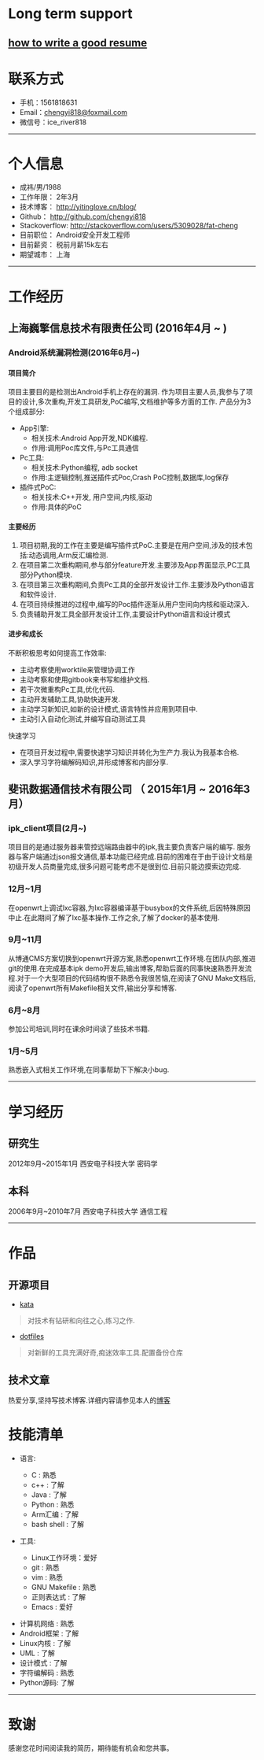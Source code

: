 # Long term support

[how to write a good resume](http://get.ftqq.com/744.get)
---

# 联系方式

- 手机：1561818631
- Email：chengyi818@foxmail.com
- 微信号：ice_river818

---

# 个人信息

 - 成祎/男/1988
 - 工作年限： 2年3月
 - 技术博客： http://yitinglove.cn/blog/
 - Github： http://github.com/chengyi818
 - Stackoverflow: http://stackoverflow.com/users/5309028/fat-cheng
 - 目前职位： Android安全开发工程师
 - 目前薪资： 税前月薪15k左右
 - 期望城市： 上海

---

# 工作经历

## 上海巍擎信息技术有限责任公司 (2016年4月 ~ )

### Android系统漏洞检测(2016年6月~)
#### 项目简介
项目主要目的是检测出Android手机上存在的漏洞.
作为项目主要人员,我参与了项目的设计,多次重构,开发工具研发,PoC编写,文档维护等多方面的工作.
产品分为3个组成部分:
* App引擎:
    * 相关技术:Android App开发,NDK编程.
    * 作用:调用Poc库文件,与Pc工具通信
* Pc工具:
    * 相关技术:Python编程, adb socket
    * 作用:主逻辑控制,推送插件式Poc,Crash PoC控制,数据库,log保存
* 插件式PoC:
    * 相关技术:C++开发, 用户空间,内核,驱动
    * 作用:具体的PoC

#### 主要经历
1. 项目初期,我的工作在主要是编写插件式PoC.主要是在用户空间,涉及的技术包括:动态调用,Arm反汇编检测.
2. 在项目第二次重构期间,参与部分feature开发.主要涉及App界面显示,PC工具部分Python模块.
3. 在项目第三次重构期间,负责Pc工具的全部开发设计工作.主要涉及Python语言和软件设计.
4. 在项目持续推进的过程中,编写的Poc插件逐渐从用户空间向内核和驱动深入.
5. 负责辅助开发工具全部开发设计工作,主要设计Python语言和设计模式

#### 进步和成长
不断积极思考如何提高工作效率:
* 主动考察使用worktile来管理协调工作
* 主动考察和使用gitbook来书写和维护文档.
* 若干次微重构Pc工具,优化代码.
* 主动开发辅助工具,协助快速开发.
* 主动学习新知识,如新的设计模式,语言特性并应用到项目中.
* 主动引入自动化测试,并编写自动测试工具

快速学习
* 在项目开发过程中,需要快速学习知识并转化为生产力.我认为我基本合格.
* 深入学习字符编解码知识,并形成博客和内部分享.

## 斐讯数据通信技术有限公司 （ 2015年1月 ~ 2016年3月）

### ipk_client项目(2月~)
项目目的是通过服务器来管控远端路由器中的ipk,我主要负责客户端的编写.
服务器与客户端通过json报文通信,基本功能已经完成.目前的困难在于由于设计文档是初级开发人员商量完成,很多问题可能考虑不是很到位.目前只能边摸索边完成.

### 12月~1月
在openwrt上调试lxc容器,为lxc容器编译基于busybox的文件系统,后因特殊原因中止.在此期间了解了lxc基本操作.工作之余,了解了docker的基本使用.

### 9月~11月
从博通CMS方案切换到openwrt开源方案,熟悉openwrt工作环境.在团队内部,推进git的使用.在完成基本ipk demo开发后,输出博客,帮助后面的同事快速熟悉开发流程.对于一个大型项目的代码结构很不熟悉令我很苦恼,在阅读了GNU Make文档后,阅读了openwrt所有Makefile相关文件,输出分享和博客.

### 6月~8月
参加公司培训,同时在课余时间读了些技术书籍.

### 1月~5月
熟悉嵌入式相关工作环境,在同事帮助下下解决小bug.

---

# 学习经历

## 研究生
2012年9月~2015年1月 西安电子科技大学 密码学

## 本科
2006年9月~2010年7月 西安电子科技大学 通信工程

---

# 作品
## 开源项目
  * [kata](https://github.com/chengyi818/kata)
  > 对技术有钻研和向往之心,练习之作.

  * [dotfiles](https://github.com/chengyi818/dotfiles)
  > 对新鲜的工具充满好奇,痴迷效率工具.配置备份仓库

## 技术文章
  热爱分享,坚持写技术博客.详细内容请参见本人的[博客](yitinglove.cn/blog)

# 技能清单

* 语言:
    - C : 熟悉
    - c++ : 了解
    - Java : 了解
    - Python : 熟悉
    - Arm汇编 : 了解
    - bash shell : 了解

* 工具:
    - Linux工作环境：爱好
    - git : 熟悉
    - vim : 熟悉
    - GNU Makefile : 熟悉
    - 正则表达式 : 了解
    - Emacs : 爱好

- 计算机网络 : 熟悉
- Android框架 : 了解
- Linux内核 : 了解
- UML : 了解
- 设计模式 : 了解
- 字符编解码 : 熟悉
- Python源码: 了解

---

# 致谢
感谢您花时间阅读我的简历，期待能有机会和您共事。
